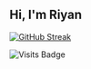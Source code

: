 ## Hi, I'm Riyan

[![GitHub Streak](https://github-readme-streak-stats.herokuapp.com/?user=riyanah)](https://git.io/streak-stats)


![Visits Badge](https://badges.pufler.dev/visits/riyanah/riyanah)
